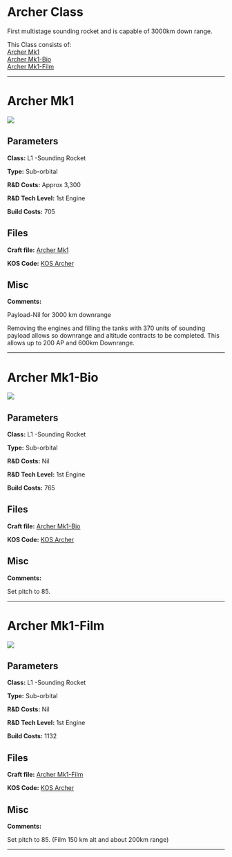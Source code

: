 # Archer Class

First multistage sounding rocket and is capable of 3000km down range. 

This Class consists of:\
[Archer Mk1](#Archer-Mk1)\
[Archer Mk1-Bio](#Archer-Mk1-Bio)\
[Archer Mk1-Film](#Archer-Mk1-Film)
***

# Archer Mk1
![](https://i.imgur.com/qQu0Xi0.png)

## Parameters
**Class:** L1 -Sounding Rocket

**Type:** Sub-orbital

**R&D Costs:** Approx 3,300

**R&D Tech Level:** 1st Engine

**Build Costs:** 705
## Files
**Craft file:** [Archer Mk1](https://github.com/pike82/KSP-V1.12.3-RP-1/blob/master/Craft/Archer%20Mk1.craft)

**KOS Code:** [KOS Archer](https://github.com/pike82/KSP-V1.12.3-RP-1/blob/master/Sounding_Rockets/Archer.ks)
## Misc
**Comments:** 

Payload-Nil for 3000 km downrange

Removing the engines and filling the tanks with 370 units of sounding payload allows so downrange and altitude contracts to be completed. This allows up to 200 AP and 600km Downrange.
***

# Archer Mk1-Bio
![](https://i.imgur.com/hygroqE.png)

## Parameters
**Class:** L1 -Sounding Rocket

**Type:** Sub-orbital

**R&D Costs:** Nil

**R&D Tech Level:** 1st Engine

**Build Costs:** 765 
## Files
**Craft file:** [Archer Mk1-Bio](https://github.com/pike82/KSP-V1.12.3-RP-1/blob/master/Craft/Archer%20Mk1%20Bio.craft)

**KOS Code:** [KOS Archer](https://github.com/pike82/KSP-V1.12.3-RP-1/blob/master/Sounding_Rockets/Archer.ks)
## Misc
**Comments:** 

Set pitch to 85.

***

# Archer Mk1-Film
![](https://i.imgur.com/3oMlXP9.png)

## Parameters
**Class:** L1 -Sounding Rocket

**Type:** Sub-orbital

**R&D Costs:** Nil

**R&D Tech Level:** 1st Engine

**Build Costs:** 1132
## Files
**Craft file:** [Archer Mk1-Film](https://github.com/pike82/KSP-V1.12.3-RP-1/blob/master/Craft/Archer%20Mk1%20Film.craft)

**KOS Code:** [KOS Archer](https://github.com/pike82/KSP-V1.12.3-RP-1/blob/master/Sounding_Rockets/Archer.ks)
## Misc
**Comments:** 

Set pitch to 85. (Film 150 km alt and about 200km range)
***